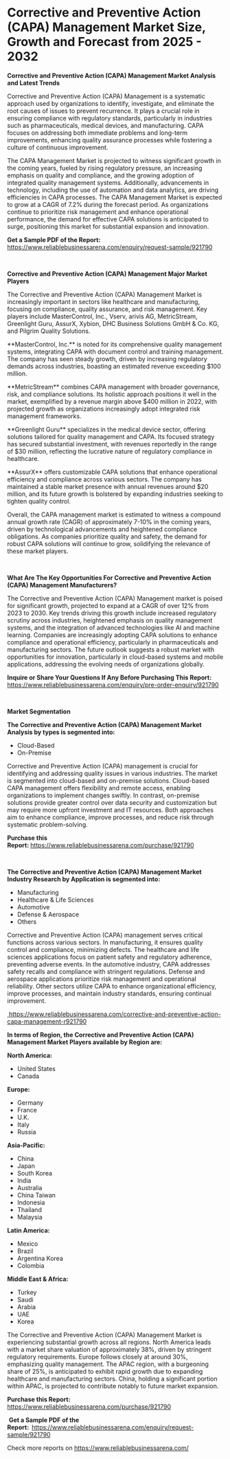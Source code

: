 <p><h1>Corrective and Preventive Action (CAPA) Management Market Size, Growth and Forecast from 2025 - 2032</h1></p><p><strong>Corrective and Preventive Action (CAPA) Management Market Analysis and Latest Trends</strong></p>
<p><p>Corrective and Preventive Action (CAPA) Management is a systematic approach used by organizations to identify, investigate, and eliminate the root causes of issues to prevent recurrence. It plays a crucial role in ensuring compliance with regulatory standards, particularly in industries such as pharmaceuticals, medical devices, and manufacturing. CAPA focuses on addressing both immediate problems and long-term improvements, enhancing quality assurance processes while fostering a culture of continuous improvement.</p><p>The CAPA Management Market is projected to witness significant growth in the coming years, fueled by rising regulatory pressure, an increasing emphasis on quality and compliance, and the growing adoption of integrated quality management systems. Additionally, advancements in technology, including the use of automation and data analytics, are driving efficiencies in CAPA processes. The CAPA Management Market is expected to grow at a CAGR of 7.2% during the forecast period. As organizations continue to prioritize risk management and enhance operational performance, the demand for effective CAPA solutions is anticipated to surge, positioning this market for substantial expansion and innovation.</p></p>
<p><strong>Get a Sample PDF of the Report:&nbsp;</strong> <a href="https://www.reliablebusinessarena.com/enquiry/request-sample/921790?utm_campaign=2635&utm_medium=2&utm_source=Github&utm_content=ia&utm_term=11032025&utm_id=corrective-and-preventive-action-capa-management">https://www.reliablebusinessarena.com/enquiry/request-sample/921790</a></p>
<p>&nbsp;</p>
<p><strong>Corrective and Preventive Action (CAPA) Management Major Market Players</strong></p>
<p><p>The Corrective and Preventive Action (CAPA) Management Market is increasingly important in sectors like healthcare and manufacturing, focusing on compliance, quality assurance, and risk management. Key players include MasterControl, Inc., Vserv, arivis AG, MetricStream, Greenlight Guru, AssurX, Xybion, DHC Business Solutions GmbH & Co. KG, and Pilgrim Quality Solutions.</p><p>**MasterControl, Inc.** is noted for its comprehensive quality management systems, integrating CAPA with document control and training management. The company has seen steady growth, driven by increasing regulatory demands across industries, boasting an estimated revenue exceeding $100 million.</p><p>**MetricStream** combines CAPA management with broader governance, risk, and compliance solutions. Its holistic approach positions it well in the market, exemplified by a revenue margin above $400 million in 2022, with projected growth as organizations increasingly adopt integrated risk management frameworks.</p><p>**Greenlight Guru** specializes in the medical device sector, offering solutions tailored for quality management and CAPA. Its focused strategy has secured substantial investment, with revenues reportedly in the range of $30 million, reflecting the lucrative nature of regulatory compliance in healthcare.</p><p>**AssurX** offers customizable CAPA solutions that enhance operational efficiency and compliance across various sectors. The company has maintained a stable market presence with annual revenues around $20 million, and its future growth is bolstered by expanding industries seeking to tighten quality control.</p><p>Overall, the CAPA management market is estimated to witness a compound annual growth rate (CAGR) of approximately 7-10% in the coming years, driven by technological advancements and heightened compliance obligations. As companies prioritize quality and safety, the demand for robust CAPA solutions will continue to grow, solidifying the relevance of these market players.</p></p>
<p>&nbsp;</p>
<p><strong>What Are The Key Opportunities For Corrective and Preventive Action (CAPA) Management Manufacturers?</strong></p>
<p><p>The Corrective and Preventive Action (CAPA) Management market is poised for significant growth, projected to expand at a CAGR of over 12% from 2023 to 2030. Key trends driving this growth include increased regulatory scrutiny across industries, heightened emphasis on quality management systems, and the integration of advanced technologies like AI and machine learning. Companies are increasingly adopting CAPA solutions to enhance compliance and operational efficiency, particularly in pharmaceuticals and manufacturing sectors. The future outlook suggests a robust market with opportunities for innovation, particularly in cloud-based systems and mobile applications, addressing the evolving needs of organizations globally.</p></p>
<p><strong>Inquire or Share Your Questions If Any Before Purchasing This Report:</strong> <a href="https://www.reliablebusinessarena.com/enquiry/pre-order-enquiry/921790?utm_campaign=2635&utm_medium=2&utm_source=Github&utm_content=ia&utm_term=11032025&utm_id=corrective-and-preventive-action-capa-management">https://www.reliablebusinessarena.com/enquiry/pre-order-enquiry/921790</a></p>
<p>&nbsp;</p>
<p><strong>Market Segmentation</strong></p>
<p><strong>The Corrective and Preventive Action (CAPA) Management Market Analysis by types is segmented into:</strong></p>
<p><ul><li>Cloud-Based</li><li>On-Premise</li></ul></p>
<p><p>Corrective and Preventive Action (CAPA) management is crucial for identifying and addressing quality issues in various industries. The market is segmented into cloud-based and on-premise solutions. Cloud-based CAPA management offers flexibility and remote access, enabling organizations to implement changes swiftly. In contrast, on-premise solutions provide greater control over data security and customization but may require more upfront investment and IT resources. Both approaches aim to enhance compliance, improve processes, and reduce risk through systematic problem-solving.</p></p>
<p><strong>Purchase this Report:&nbsp;</strong><a href="https://www.reliablebusinessarena.com/purchase/921790?utm_campaign=2635&utm_medium=2&utm_source=Github&utm_content=ia&utm_term=11032025&utm_id=corrective-and-preventive-action-capa-management">https://www.reliablebusinessarena.com/purchase/921790</a></p>
<p>&nbsp;</p>
<p><strong>The Corrective and Preventive Action (CAPA) Management Market Industry Research by Application is segmented into:</strong></p>
<p><ul><li>Manufacturing</li><li>Healthcare & Life Sciences</li><li>Automotive</li><li>Defense & Aerospace</li><li>Others</li></ul></p>
<p><p>Corrective and Preventive Action (CAPA) management serves critical functions across various sectors. In manufacturing, it ensures quality control and compliance, minimizing defects. The healthcare and life sciences applications focus on patient safety and regulatory adherence, preventing adverse events. In the automotive industry, CAPA addresses safety recalls and compliance with stringent regulations. Defense and aerospace applications prioritize risk management and operational reliability. Other sectors utilize CAPA to enhance organizational efficiency, improve processes, and maintain industry standards, ensuring continual improvement.</p></p>
<p><a href="https://www.reliablebusinessarena.com/corrective-and-preventive-action-capa-management-r921790?utm_campaign=2635&utm_medium=2&utm_source=Github&utm_content=ia&utm_term=11032025&utm_id=corrective-and-preventive-action-capa-management">&nbsp;https://www.reliablebusinessarena.com/corrective-and-preventive-action-capa-management-r921790</a></p>
<p><strong>In terms of Region, the Corrective and Preventive Action (CAPA) Management Market Players available by Region are:</strong></p>
<p>
    <p> <strong> North America: </strong>
        <ul>
            <li>United States</li>
            <li>Canada</li>
        </ul>
        </p> 
    <p> <strong> Europe: </strong>
        <ul>
            <li>Germany</li>
            <li>France</li>
            <li>U.K.</li>
            <li>Italy</li>
            <li>Russia</li>
        </ul>
        </p> 
    <p> <strong> Asia-Pacific: </strong>
        <ul>
            <li>China</li>
            <li>Japan</li>
            <li>South Korea</li>
            <li>India</li>
            <li>Australia</li>
            <li>China Taiwan</li>
            <li>Indonesia</li>
            <li>Thailand</li>
            <li>Malaysia</li>
        </ul>
        </p> 
    <p> <strong> Latin America: </strong>
        <ul>
            <li>Mexico</li>
            <li>Brazil</li>
            <li>Argentina Korea</li>
            <li>Colombia</li>
        </ul>
        </p> 
    <p> <strong> Middle East & Africa: </strong>
        <ul>
            <li>Turkey</li>
            <li>Saudi</li>
            <li>Arabia</li>
            <li>UAE</li>
            <li>Korea</li>
        </ul>
    </p>
    </p>
<p><p>The Corrective and Preventive Action (CAPA) Management Market is experiencing substantial growth across all regions. North America leads with a market share valuation of approximately 38%, driven by stringent regulatory requirements. Europe follows closely at around 30%, emphasizing quality management. The APAC region, with a burgeoning share of 25%, is anticipated to exhibit rapid growth due to expanding healthcare and manufacturing sectors. China, holding a significant portion within APAC, is projected to contribute notably to future market expansion.</p></p>
<p><strong>Purchase this Report: </strong><a href="https://www.reliablebusinessarena.com/purchase/921790?utm_campaign=2635&utm_medium=2&utm_source=Github&utm_content=ia&utm_term=11032025&utm_id=corrective-and-preventive-action-capa-management">https://www.reliablebusinessarena.com/purchase/921790</a></p>
<p>&nbsp;<strong>Get a Sample PDF of the Report:&nbsp;&nbsp;</strong><a href="https://www.reliablebusinessarena.com/enquiry/request-sample/921790?utm_campaign=2635&utm_medium=2&utm_source=Github&utm_content=ia&utm_term=11032025&utm_id=corrective-and-preventive-action-capa-management">https://www.reliablebusinessarena.com/enquiry/request-sample/921790</a></p>
<p><strong></strong></p>
<p>Check more reports on <a href="https://www.reliablebusinessarena.com/?utm_campaign=2635&utm_medium=2&utm_source=Github&utm_content=ia&utm_term=11032025&utm_id=corrective-and-preventive-action-capa-management">https://www.reliablebusinessarena.com/</a></p>